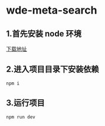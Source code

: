# wde-meta-search

## 1.首先安装 node 环境
  [下载地址](https://nodejs.org/en/ )

## 2.进入项目目录下安装依赖
`npm i`

## 3.运行项目
`npm run dev`
